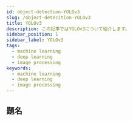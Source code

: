 ```yaml
---
id: object-detection-YOLOv3
slug: /object-detecition-YOLOv3
title: YOLOv3
description: この記事ではYOLOv3について紹介します。
sidebar_position: 1
sidebar_label: YOLOv3
tags:
  - machine learning
  - deep learning
  - image processing
keywords:
  - machine learning
  - deep learning
  - image processing
---
```


## 題名